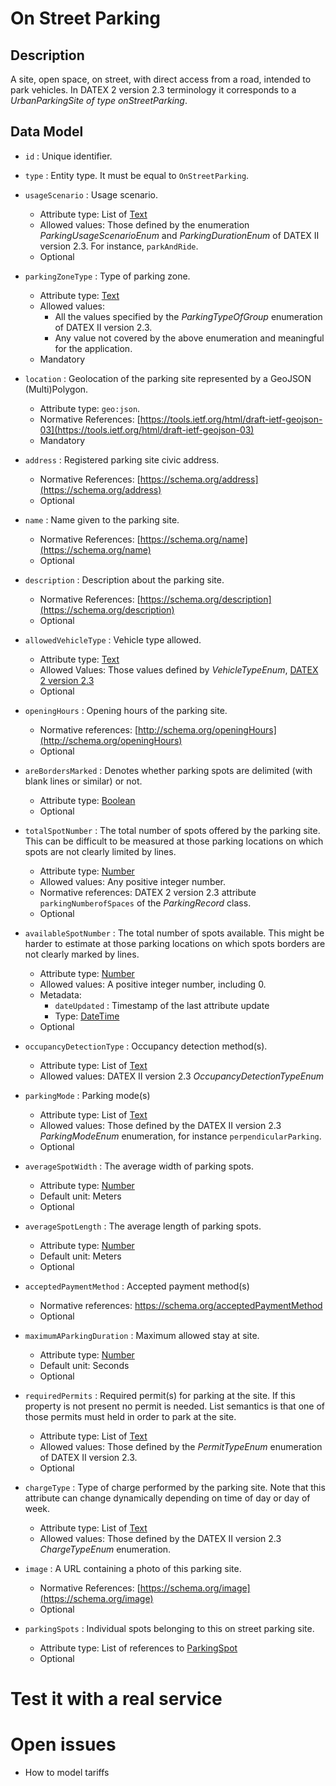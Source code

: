 # On Street Parking

## Description

A site, open space, on street, with direct access from a road, intended to park vehicles.
In DATEX 2 version 2.3 terminology it corresponds to a **UrbanParkingSite* of type *onStreetParking**. 

## Data Model

+ `id` : Unique identifier. 

+ `type` : Entity type. It must be equal to `OnStreetParking`.

+ `usageScenario` : Usage scenario.
    + Attribute type: List of [Text](http://schema.org/Text)
    + Allowed values: Those defined by the enumeration *ParkingUsageScenarioEnum* and
    *ParkingDurationEnum* of DATEX II version 2.3.
    For instance, `parkAndRide`.
    + Optional
    
+ `parkingZoneType` : Type of parking zone.
    + Attribute type: [Text](http://schema.org/Text)
    + Allowed values:
        + All the values specified by the *ParkingTypeOfGroup* enumeration of DATEX II version 2.3.
        + Any value not covered by the above enumeration and meaningful for the application.
    + Mandatory    
       
+ `location` : Geolocation of the parking site represented by a GeoJSON (Multi)Polygon.
    + Attribute type: `geo:json`.
    + Normative References: [https://tools.ietf.org/html/draft-ietf-geojson-03](https://tools.ietf.org/html/draft-ietf-geojson-03)
    + Mandatory
    
+ `address` : Registered parking site civic address.
    + Normative References: [https://schema.org/address](https://schema.org/address)
    + Optional

+ `name` : Name given to the parking site.
    + Normative References: [https://schema.org/name](https://schema.org/name)
    + Optional

+ `description` : Description about the parking site. 
    + Normative References: [https://schema.org/description](https://schema.org/description)
    + Optional

+ `allowedVehicleType` : Vehicle type allowed.
    + Attribute type: [Text](http://schema.org/Text)
    + Allowed Values: Those values defined by *VehicleTypeEnum*, [DATEX 2 version 2.3](http://www.datex2.eu/sites/www.datex2.eu/files/DATEXIISchema_2_2_2_1.zip)
    + Optional
   
+ `openingHours` : Opening hours of the parking site.
    + Normative references:  [http://schema.org/openingHours](http://schema.org/openingHours)
    + Optional

+ `areBordersMarked` : Denotes whether parking spots are delimited (with blank lines or similar) or not.
    + Attribute type: [Boolean](https://schema.org/Boolean)
    + Optional

+ `totalSpotNumber` : The total number of spots offered by the parking site.
This can be difficult to be measured at those parking locations on which spots are not clearly limited by lines.
    + Attribute type: [Number](http://schema.org/Number)
    + Allowed values: Any positive integer number.
    + Normative references: DATEX 2 version 2.3 attribute `parkingNumberofSpaces` of the *ParkingRecord* class.
    + Optional

+ `availableSpotNumber` : The total number of spots available.
This might be harder to estimate at those parking locations on which spots borders are not clearly marked by lines.
    + Attribute type: [Number](http://schema.org/Number)
    + Allowed values: A positive integer number, including 0.
    + Metadata:
        + `dateUpdated` : Timestamp of the last attribute update
        + Type: [DateTime](https://schema.org/DateTime)
    + Optional
    
+ `occupancyDetectionType` : Occupancy detection method(s).
    + Attribute type: List of [Text](http://schema.org/Text)
    + Allowed values: DATEX II version 2.3 *OccupancyDetectionTypeEnum*
        
+ `parkingMode` : Parking mode(s)
    + Attribute type: List of [Text](http://schema.org/Text)
    + Allowed values: Those defined by the DATEX II version 2.3 *ParkingModeEnum* enumeration, for instance `perpendicularParking`. 
    + Optional

+ `averageSpotWidth` : The average width of parking spots.
    + Attribute type: [Number](http://schema.org/Number)
    + Default unit: Meters
    + Optional

+ `averageSpotLength` : The average length of parking spots.
    + Attribute type: [Number](http://schema.org/Number)
    + Default unit: Meters
    + Optional

+ `acceptedPaymentMethod` : Accepted payment method(s)
    + Normative references: https://schema.org/acceptedPaymentMethod
    + Optional
 
+ `maximumAParkingDuration` : Maximum allowed stay at site.
    + Attribute type: [Number](http://schema.org/Number)
    + Default unit: Seconds
    + Optional

+ `requiredPermits` : Required permit(s) for parking at the site. If this property is not present no permit is needed.
 List semantics is that one of those permits must held in order to park at the site. 
    + Attribute type: List of [Text](http://schema.org/Text)
    + Allowed values: Those defined by the *PermitTypeEnum* enumeration of DATEX II version 2.3. 
    + Optional    

+ `chargeType` : Type of charge performed by the parking site.
Note that this attribute can change dynamically depending on time of day or day of week.
    + Attribute type: List of [Text](http://schema.org/Number)
    + Allowed values: Those defined by the DATEX II version 2.3 *ChargeTypeEnum* enumeration. 
    
+ `image` : A URL containing a photo of this parking site.
    + Normative References: [https://schema.org/image](https://schema.org/image)
    + Optional

+ `parkingSpots` : Individual spots belonging to this on street parking site.  
    + Attribute type: List of references to [ParkingSpot](../../ParkingSpot/spec.md)
    + Optional

# Test it with a real service

# Open issues

+ How to model tariffs